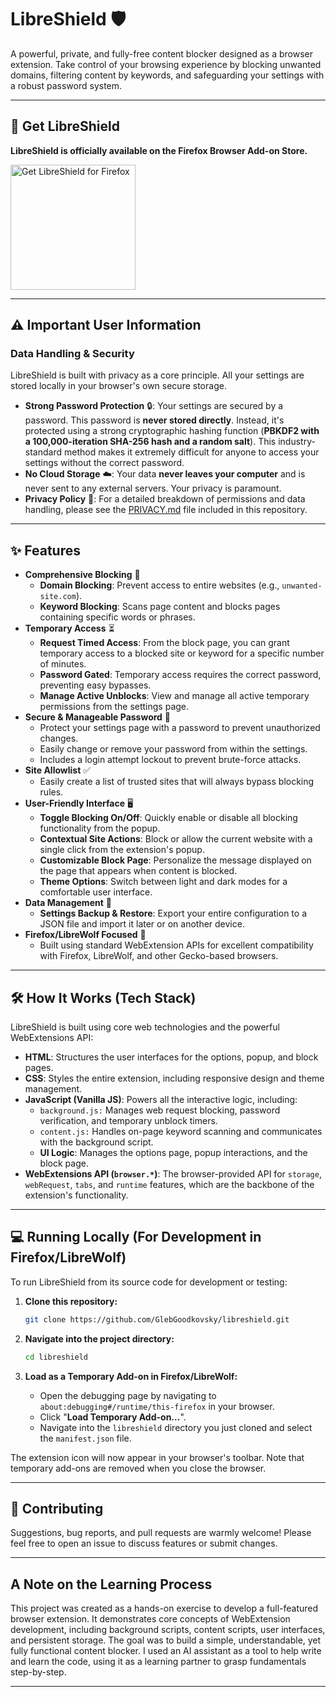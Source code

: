 # LibreShield 🛡️

A powerful, private, and fully-free content blocker designed as a browser extension. Take control of your browsing experience by blocking unwanted domains, filtering content by keywords, and safeguarding your settings with a robust password system.

---

## 🚀 Get LibreShield

**LibreShield is officially available on the Firefox Browser Add-on Store.**

<a href="https://addons.mozilla.org/en-US/firefox/addon/libreshield/" target="_blank">
  <img src="https://blog.mozilla.org/addons/files/2020/04/get-the-addon-fx-apr-2020.svg" alt="Get LibreShield for Firefox" width="200"/>
</a>

---

## ⚠️ Important User Information

### Data Handling & Security

LibreShield is built with privacy as a core principle. All your settings are stored locally in your browser's own secure storage.

-   **Strong Password Protection** 🔒: Your settings are secured by a password. This password is **never stored directly**. Instead, it's protected using a strong cryptographic hashing function (**PBKDF2 with a 100,000-iteration SHA-256 hash and a random salt**). This industry-standard method makes it extremely difficult for anyone to access your settings without the correct password.
-   **No Cloud Storage** ☁️: Your data **never leaves your computer** and is never sent to any external servers. Your privacy is paramount.
-   **Privacy Policy** 📜: For a detailed breakdown of permissions and data handling, please see the [PRIVACY.md](https://github.com/GlebGoodkovsky/libreshield/blob/main/PRIVACY.md) file included in this repository.

---

## ✨ Features

-   **Comprehensive Blocking** 🚫
    -   **Domain Blocking**: Prevent access to entire websites (e.g., `unwanted-site.com`).
    -   **Keyword Blocking**: Scans page content and blocks pages containing specific words or phrases.
-   **Temporary Access** ⏳
    -   **Request Timed Access**: From the block page, you can grant temporary access to a blocked site or keyword for a specific number of minutes.
    -   **Password Gated**: Temporary access requires the correct password, preventing easy bypasses.
    -   **Manage Active Unblocks**: View and manage all active temporary permissions from the settings page.
-   **Secure & Manageable Password** 🔐
    -   Protect your settings page with a password to prevent unauthorized changes.
    -   Easily change or remove your password from within the settings.
    -   Includes a login attempt lockout to prevent brute-force attacks.
-   **Site Allowlist** ✅
    -   Easily create a list of trusted sites that will always bypass blocking rules.
-   **User-Friendly Interface** 🖥️
    -   **Toggle Blocking On/Off**: Quickly enable or disable all blocking functionality from the popup.
    -   **Contextual Site Actions**: Block or allow the current website with a single click from the extension's popup.
    -   **Customizable Block Page**: Personalize the message displayed on the page that appears when content is blocked.
    -   **Theme Options**: Switch between light and dark modes for a comfortable user interface.
-   **Data Management** 💾
    -   **Settings Backup & Restore**: Export your entire configuration to a JSON file and import it later or on another device.
-   **Firefox/LibreWolf Focused** 🦊
    -   Built using standard WebExtension APIs for excellent compatibility with Firefox, LibreWolf, and other Gecko-based browsers.

---

## 🛠️ How It Works (Tech Stack)

LibreShield is built using core web technologies and the powerful WebExtensions API:
-   **HTML**: Structures the user interfaces for the options, popup, and block pages.
-   **CSS**: Styles the entire extension, including responsive design and theme management.
-   **JavaScript (Vanilla JS)**: Powers all the interactive logic, including:
    -   `background.js:` Manages web request blocking, password verification, and temporary unblock timers.
    -   `content.js:` Handles on-page keyword scanning and communicates with the background script.
    -   **UI Logic**: Manages the options page, popup interactions, and the block page.
-   **WebExtensions API (`browser.*`)**: The browser-provided API for `storage`, `webRequest`, `tabs`, and `runtime` features, which are the backbone of the extension's functionality.

---

## 💻 Running Locally (For Development in Firefox/LibreWolf)

To run LibreShield from its source code for development or testing:

1.  **Clone this repository:**
    ```bash
    git clone https://github.com/GlebGoodkovsky/libreshield.git
    ```
2.  **Navigate into the project directory:**
    ```bash
    cd libreshield
    ```

3.  **Load as a Temporary Add-on in Firefox/LibreWolf:**
    -   Open the debugging page by navigating to `about:debugging#/runtime/this-firefox` in your browser.
    -   Click "**Load Temporary Add-on...**".
    -   Navigate into the `libreshield` directory you just cloned and select the `manifest.json` file.

The extension icon will now appear in your browser's toolbar. Note that temporary add-ons are removed when you close the browser.

---

## 🤝 Contributing

Suggestions, bug reports, and pull requests are warmly welcome! Please feel free to open an issue to discuss features or submit changes.

---

## A Note on the Learning Process

This project was created as a hands-on exercise to develop a full-featured browser extension. It demonstrates core concepts of WebExtension development, including background scripts, content scripts, user interfaces, and persistent storage. The goal was to build a simple, understandable, yet fully functional content blocker. I used an AI assistant as a tool to help write and learn the code, using it as a learning partner to grasp fundamentals step-by-step.

---
